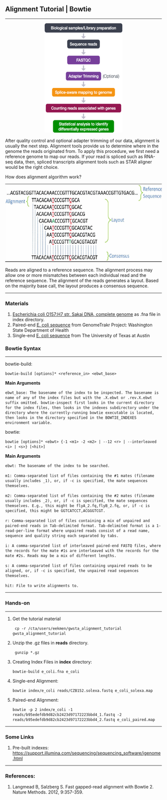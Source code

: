 ## __Alignment Tutorial | Bowtie__

--- 
<p align="center">
<img src="RNAseqWorkflow.png" alt="rna"
	title="RNA" width="250" height="350" />
</p>

After quality control and optional adapter trimming of our data, alignment is usually the next step. Alignment tools provide us to determine where in the genome the reads originated from. To apply this procedure, we first need a reference genome to map our reads. If your read is spliced such as RNA-seq data, then, spliced transcripts alignment tools such as STAR aligner would be the right choice. 

How does alignment algorithm work?

<p align="center">
<img src="aln.jpg" alt="rna"
	title="RNA" width="650" height="250" />
</p>

Reads are aligned to a reference sequence. The alignment process may allow one or more mismatches between each individual read and the reference sequence. The alignment of the reads generates a layout. Based on the majority base call, the layout produces a consensus sequence. 
___
### __Materials__

1. [Escherichia coli O157:H7 str. Sakai DNA, complete genome](https://www.ncbi.nlm.nih.gov/nuccore/BA000007) as .fna file in index directory. 
2. Paired-end [E. coli sequence](https://www.ncbi.nlm.nih.gov/sra/SRX7753100[accn]) from GenomeTrakr Project: Washington State Department of Health
3. Single-end [E. coli sequence](https://www.ncbi.nlm.nih.gov/sra/SRX7364424[accn]) from The University of Texas at Austin

### __Bowtie Syntax__
___
bowtie-build:

    bowtie-build [options]* <reference_in> <ebwt_base>

__Main Arguments__

    ebwt_base: The basename of the index to be inspected. The basename is name of any of the index files but with the .X.ebwt or .rev.X.ebwt suffix omitted. bowtie-inspect first looks in the current directory for the index files, then looks in the indexes subdirectory under the directory where the currently-running bowtie executable is located, then looks in the directory specified in the BOWTIE_INDEXES environment variable.
    
bowtie:

    bowtie [options]* <ebwt> {-1 <m1> -2 <m2> | --12 <r> | --interleaved <i> | <s>} [<hit>]

__Main Arguments__

    ebwt: The basename of the index to be searched. 

    m1: Comma-separated list of files containing the #1 mates (filename usually includes _1), or, if -c is specified, the mate sequences themselves.

    m2: Comma-separated list of files containing the #2 mates (filename usually includes _2), or, if -c is specified, the mate sequences themselves. E.g., this might be flyA_2.fq,flyB_2.fq, or, if -c is specified, this might be GGTCATCCT,ACGGGTCGT.

    r: Comma-separated list of files containing a mix of unpaired and paired-end reads in Tab-delimited format. Tab-delimited format is a 1-read-per-line format where unpaired reads consist of a read name, sequence and quality string each separated by tabs. 

    i: A comma-separated list of interleaved paired-end FASTQ files, where the records for the mate #1s are interleaved with the records for the mate #2s. Reads may be a mix of different lengths. 

    s: A comma-separated list of files containing unpaired reads to be aligned, or, if -c is specified, the unpaired read sequences themselves. 

    hit: File to write alignments to. 
	
___
### __Hands-on__
___

1. Get the tutorial material

        cp -r /cta/users/eekmen/gwsta_alignment_tutorial gwsta_alignment_tutorial
2. Unzip the .gz files in __reads__ directory. 

        gunzip *.gz


3. Creating Index Files in __index__ directory:

       bowtie-build e_coli.fna e_coli

4. Single-end Alignment:

       bowtie index/e_coli reads/CZB152.solexa.fastq e_coli_solexa.map

5. Paired-end Alignment:

       bowtie -p 2 index/e_coli -1 reads/b95edefdb9d82cb2423d97172223bbd4_1.fastq -2 reads/b95edefdb9d82cb2423d97172223bbd4_2.fastq e_coli_paired.map

___

### __Some Links__

1. Pre-built indexes: https://support.illumina.com/sequencing/sequencing_software/igenome.html
___
### __References:__

1. Langmead B, Salzberg S. Fast gapped-read alignment with Bowtie 2. Nature Methods. 2012, 9:357-359.

